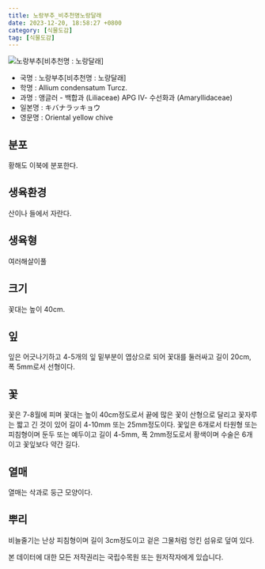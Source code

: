 ```yaml
---
title: 노랑부추_비추천명노랑달래
date: 2023-12-20, 18:58:27 +0800
category: [식물도감]
tag: [식물도감]
---
```




![노랑부추[비추천명 : 노랑달래]](http://www.nature.go.kr/fileUpload/plants/basic/Liliaceae/Allium/8657/2_th2.JPG)
- 국명 : 노랑부추[비추천명 : 노랑달래]
- 학명 : Allium condensatum Turcz.
- 과명 : 앵글러 - 백합과 (Liliaceae) APG Ⅳ- 수선화과 (Amaryllidaceae)
- 일본명 : キバナラッキョウ
- 영문명 : Oriental yellow chive


## 분포
황해도 이북에 분포한다.
## 생육환경
산이나 들에서 자란다.
## 생육형
여러해살이풀
## 크기
꽃대는 높이 40cm.
## 잎
잎은 어긋나기하고 4-5개의 잎 밑부분이 엽상으로 되어 꽃대를 둘러싸고 길이 20cm, 폭 5mm로서 선형이다.
## 꽃
꽃은 7-8월에 피며 꽃대는 높이 40cm정도로서 끝에 많은 꽃이 산형으로 달리고 꽃자루는 짧고 긴 것이 있어 길이 4-10mm 또는 25mm정도이다. 꽃잎은 6개로서 타원형 또는 피침형이며 둔두 또는 예두이고 길이 4-5mm, 폭 2mm정도로서 황색이며 수술은 6개이고 꽃잎보다 약간 길다.
## 열매
열매는 삭과로 둥근 모양이다.
## 뿌리
비늘줄기는 난상 피침형이며 길이 3cm정도이고 겉은 그물처럼 엉킨 섬유로 덮여 있다.






본 데이터에 대한 모든 저작권리는 국립수목원 또는 원저작자에게 있습니다.
